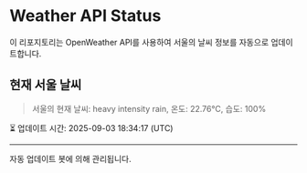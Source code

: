 
# Weather API Status

이 리포지토리는 OpenWeather API를 사용하여 서울의 날씨 정보를 자동으로 업데이트합니다.

## 현재 서울 날씨
> 서울의 현재 날씨: heavy intensity rain, 온도: 22.76°C, 습도: 100%

⏳ 업데이트 시간: 2025-09-03 18:34:17 (UTC)

---
자동 업데이트 봇에 의해 관리됩니다.
